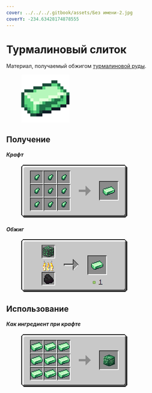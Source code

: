 ```yaml
---
cover: ../../../.gitbook/assets/Без имени-2.jpg
coverY: -234.63428174878555
---
```


# Турмалиновый слиток

Материал, получаемый обжигом [турмалиновой руды](../../rudy/turmalinovaya-ruda.md).

<figure><img src="../../../.gitbook/assets/green_ore_ingot (1).png" alt=""><figcaption></figcaption></figure>

## Получение

#### _Крафт_

<figure><img src="../../../.gitbook/assets/green_ore_ingot_result-x1.png" alt=""><figcaption></figcaption></figure>

#### _Обжиг_

<figure><img src="../../../.gitbook/assets/green_ore_ingot_result.gif" alt=""><figcaption></figcaption></figure>

## Использование

#### _Как ингредиент при крафте_

<figure><img src="../../../.gitbook/assets/green_ore_block_result-x1.png" alt=""><figcaption></figcaption></figure>
